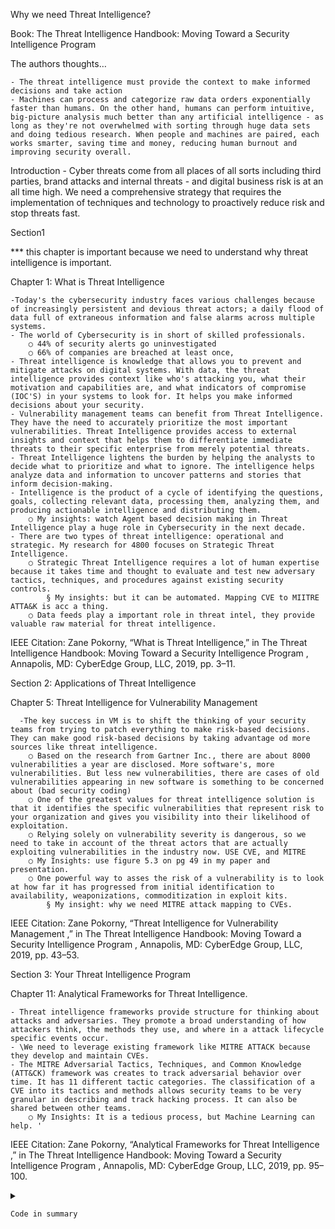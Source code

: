 
Why we need Threat Intelligence?

Book: The Threat Intelligence Handbook: Moving Toward a Security Intelligence Program

The authors thoughts…

	- The threat intelligence must provide the context to make informed decisions and take action
	- Machines can process and categorize raw data orders exponentially faster than humans. On the other hand, humans can perform intuitive, big-picture analysis much better than any artificial intelligence - as long as they're not overwhelmed with sorting through huge data sets and doing tedious research. When people and machines are paired, each works smarter, saving time and money, reducing human burnout and improving security overall. 

Introduction
	- Cyber threats come from all places of all sorts including third parties, brand attacks and internal threats - and digital business risk is at an all time high. We need a comprehensive strategy that requires the implementation of techniques and technology to proactively reduce risk and stop threats fast. 


Section1

*** this chapter is important because we need to understand why threat intelligence is important. 

Chapter 1: What is Threat Intelligence

	-Today's the cybersecurity industry faces various challenges because of increasingly persistent and devious threat actors; a daily flood of data full of extraneous information and false alarms across multiple systems. 
	- The world of Cybersecurity is in short of skilled professionals. 
		○ 44% of security alerts go uninvestigated 
		○ 66% of companies are breached at least once, 
	- Threat intelligence is knowledge that allows you to prevent and mitigate attacks on digital systems. With data, the threat intelligence provides context like who's attacking you, what their motivation and capabilities are, and what indicators of compromise (IOC'S) in your systems to look for. It helps you make informed decisions about your security. 
	- Vulnerability management teams can benefit from Threat Intelligence.  They have the need to accurately prioritize the most important vulnerabilities. Threat Intelligence provides access to external insights and context that helps them to differentiate immediate threats to their specific enterprise from merely potential threats. 
	- Threat Intelligence lightens the burden by helping the analysts to decide what to prioritize and what to ignore. The intelligence helps analyze data and information to uncover patterns and stories that inform decision-making. 
	- Intelligence is the product of a cycle of identifying the questions, goals, collecting relevant data, processing them, analyzing them, and producing actionable intelligence and distributing them. 
		○ My insights: watch Agent based decision making in Threat Intelligence play a huge role in Cybersecurity in the next decade. 
	- There are two types of threat intelligence: operational and strategic. My research for 4800 focuses on Strategic Threat Intelligence. 
		○ Strategic Threat Intelligence requires a lot of human expertise because it takes time and thought to evaluate and test new adversary tactics, techniques, and procedures against existing security controls. 
			§ My insights: but it can be automated. Mapping CVE to MIITRE ATTA&K is acc a thing. 
		○ Data feeds play a important role in threat intel, they provide valuable raw material for threat intelligence.
		
	
IEEE Citation:
	 Zane Pokorny, “What is Threat Intelligence,” in The Threat Intelligence Handbook: Moving Toward a Security Intelligence Program , Annapolis, MD: CyberEdge Group, LLC, 2019, pp. 3–11. 


Section 2: Applications of Threat Intelligence 

Chapter 5: Threat Intelligence for Vulnerability Management 

      -The key success in VM is to shift the thinking of your security teams from trying to patch everything to make risk-based decisions. They can make good risk-based decisions by taking advantage od more sources like threat intelligence. 
		○ Based on the research from Gartner Inc., there are about 8000 vulnerabilities a year are disclosed. More software's, more vulnerabilities. But less new vulnerabilities, there are cases of old vulnerabilities appearing in new software is something to be concerned about (bad security coding)
		○ One of the greatest values for threat intelligence solution is that it identifies the specific vulnerabilities that represent risk to your organization and gives you visibility into their likelihood of exploitation. 
		○ Relying solely on vulnerability severity is dangerous, so we need to take in account of the threat actors that are actually exploiting vulnerabilities in the industry now. USE CVE, and MITRE
		○ My Insights: use figure 5.3 on pg 49 in my paper and presentation. 
		○ One powerful way to asses the risk of a vulnerability is to look at how far it has progressed from initial identification to availability, weaponizations, commoditization in exploit kits.
			§ My insight: why we need MITRE attack mapping to CVEs. 


IEEE Citation: 
Zane Pokorny, “Threat Intelligence for Vulnerability Management ,” in The Threat Intelligence Handbook: Moving Toward a Security Intelligence Program , Annapolis, MD: CyberEdge Group, LLC, 2019, pp. 43–53. 

Section 3: Your Threat Intelligence Program

Chapter 11: Analytical Frameworks for Threat Intelligence. 

	- Threat intelligence frameworks provide structure for thinking about attacks and adversaries. They promote a broad understanding of how attackers think, the methods they use, and where in a attack lifecycle specific events occur.
	- \We need to leverage existing framework like MITRE ATTACK because they develop and maintain CVEs. 
	- The MITRE Adversarial Tactics, Techniques, and Common Knowledge (ATT&CK) framework was creates to track adversarial behavior over time. It has 11 different tactic categories. The classification of a CVE into its tactics and methods allows security teams to be very granular in describing and track hacking process. It can also be shared between other teams. 
		○ My Insights: It is a tedious process, but Machine Learning can help. '

IEEE Citation: 
Zane Pokorny, “Analytical Frameworks for Threat Intelligence ,” in The Threat Intelligence Handbook: Moving Toward a Security Intelligence Program , Annapolis, MD: CyberEdge Group, LLC, 2019, pp. 95–100. 

<details>
<summary>

```
Code in summary
```

</summary>

```
Code in details
```

</details>
